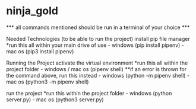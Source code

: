 # ninja_gold

*** all commands mentioned should be run in a terminal of your choice ***

Needed Technologies (to be able to run the project)
  install pip file manager
  *run this all within your main drive of use
    - windows (pip install pipenv)
    - mac os (pip3 install pipenv)

Running the Project
  activate the virtual environment
  *run this all within the project folder
    - windows / mac os (pipenv shell)
  **if an error is thrown for the command above, run this instead
    - windows (python -m pipenv shell)
    - mac os (python3 -m pipenv shell)
    
  run the project
  *run this within the project folder
    - windows (python server.py)
    - mac os (python3 server.py)
